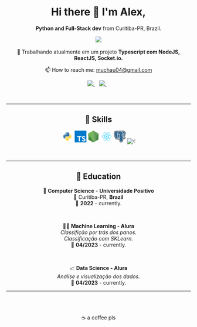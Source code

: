 <h1 align='center'>
  Hi there 👋 I'm Alex,
</h1>

<p align='center'>
  <strong>Python and Full-Stack dev</strong> from Curitiba-PR, Brazil.
</p>

<p align="center">
  <a href="#"><img src="https://github-readme-stats.vercel.app/api?username=alexmuchau&show_icons=true&count_private=true"></a>
</p>

<p align='center'>
  🔭 Trabalhando atualmente em um projeto <strong>Typescript com NodeJS, ReactJS, Socket.io.</strong>
</p>

<p align='center'>
  📫 How to reach me: <a href='mailto:muchau04@gmail.com'>muchau04@gmail.com</a>
</p>

<p align='center'>
  
  <a href="https://www.linkedin.com/in/alexmuchau/">
    <img src="https://img.shields.io/badge/linkedin-%230077B5.svg?&style=for-the-badge&logo=linkedin&logoColor=white" />
  </a>&nbsp;&nbsp;
  <a href="https://instagram.com/eualexmuchau">
    <img src="https://img.shields.io/badge/instagram-%23E4405F.svg?&style=for-the-badge&logo=instagram&logoColor=white" />        
  </a>&nbsp;&nbsp;
  
</p>
<br/>

----


<div align='center'>
  <h2>
    <strong>🚀 Skills</strong>
  </h2>
  
  <code ><img height="32" src="https://raw.githubusercontent.com/github/explore/80688e429a7d4ef2fca1e82350fe8e3517d3494d/topics/python/python.png" alt="Python"/></code>
  <code ><img height="32" src="https://raw.githubusercontent.com/github/explore/80688e429a7d4ef2fca1e82350fe8e3517d3494d/topics/typescript/typescript.png" alt="Typescript"/></code>
  <code ><img height="32" src="https://raw.githubusercontent.com/github/explore/80688e429a7d4ef2fca1e82350fe8e3517d3494d/topics/nodejs/nodejs.png" alt="Nodejs"/></code>
  <code ><img height="32" src="https://raw.githubusercontent.com/github/explore/80688e429a7d4ef2fca1e82350fe8e3517d3494d/topics/react/react.png" alt="React"/></code>
  <code ><img height="32" src="https://raw.githubusercontent.com/github/explore/80688e429a7d4ef2fca1e82350fe8e3517d3494d/topics/postgresql/postgresql.png" alt="PostgreSQL"/></code>
  <code ><img height="32" src="https://cdn.iconscout.com/icon/free/png-512/c-programming-569564.png" alt="c"/></code>
</div>

<br/>

---

<div align='center'>

  <h2>📖 Education</h2>
  
  📖 **Computer Science** - **Universidade Positivo**\
  📍 Curitiba-PR, **Brazil**\
  📆 **2022** - currently.
    
  <br/>
  
  👨‍💻 **Machine Learning - Alura**\
  *Classifição por trás dos panos.*\
  *Classificação com SKLearn.*\
  📆 **04/2023** - currently.

  <br/>
  
  📈 **Data Science - Alura**\
  *Análise e visualização dos dados.*\
  📆 **04/2023** - currently.
  
</div>



---

<br/>
<br/>

<p align='center'>
  ☕ a coffee pls
</p>
